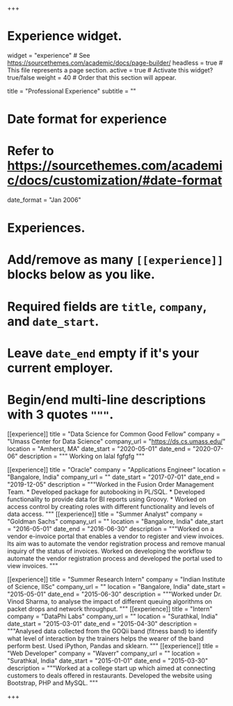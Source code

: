+++
# Experience widget.
widget = "experience"  # See https://sourcethemes.com/academic/docs/page-builder/
headless = true  # This file represents a page section.
active = true  # Activate this widget? true/false
weight = 40  # Order that this section will appear.

title = "Professional Experience"
subtitle = ""

# Date format for experience
#   Refer to https://sourcethemes.com/academic/docs/customization/#date-format
date_format = "Jan 2006"

# Experiences.
#   Add/remove as many `[[experience]]` blocks below as you like.
#   Required fields are `title`, `company`, and `date_start`.
#   Leave `date_end` empty if it's your current employer.
#   Begin/end multi-line descriptions with 3 quotes `"""`.
[[experience]]
  title = "Data Science for Common Good Fellow"
  company = "Umass Center for Data Science"
  company_url = "https://ds.cs.umass.edu/"
  location = "Amherst, MA"
  date_start = "2020-05-01"
  date_end = "2020-07-06"
  description = """ Working on lalal
 fgfgfg
  """

  [[experience]]
    title = "Oracle"
    company = "Applications Engineer"
    location = "Bangalore, India"
    company_url = ""
    date_start = "2017-07-01"
    date_end = "2019-12-05"
    description = """Worked in the Fusion Order Management Team.
     * Developed package for autobooking in PL/SQL.
     * Developed functionality to provide data for BI reports using Groovy.
    * Worked on access control by creating roles with different    functionality  and levels of data access.
  """
    [[experience]]
      title = "Summer Analyst"
      company = "Goldman Sachs"
      company_url = ""
      location = "Bangalore, India"
      date_start = "2016-05-01"
      date_end = "2016-06-30"
      description = """Worked on a vendor e-invoice portal that enables a vendor to register and view invoices. Its aim was to automate the vendor registration process and remove manual inquiry of the status of invoices. Worked on developing the workflow to automate the vendor registration process and developed the portal used to view invoices.
      """

[[experience]]
  title = "Summer Research Intern"
  company = "Indian Institute of Science, IISc"
  company_url = ""
  location = "Bangalore, India"
  date_start = "2015-05-01"
  date_end = "2015-06-30"
  description = """Worked under Dr. Vinod Sharma, to analyse the impact of different queuing algorithms on packet drops and network throughput.
"""
[[experience]]
  title = "Intern"
  company = "DataPhi Labs"
  company_url = ""
  location = "Surathkal, India"
  date_start = "2015-03-01"
  date_end = "2015-04-30"
  description = """Analysed data collected from the GOQii band (fitness band) to identify what level of interaction by the trainers helps the wearer of the band perform best. Used iPython, Pandas and sklearn.
"""
[[experience]]
  title = "Web Developer"
  company = "Waverr"
  company_url = ""
  location = "Surathkal, India"
  date_start = "2015-01-01"
  date_end = "2015-03-30"
  description = """Worked at a college start up which aimed at connecting customers to deals offered in restaurants. Developed the website using Bootstrap, PHP and MySQL.
"""

+++
